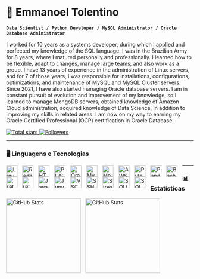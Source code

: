 # 💾 Emmanoel Tolentino

**`Data Scientist / Python Developer / MySQL Administrator / Oracle Database Administrator`**

I worked for 10 years as a systems developer, during which I applied and perfected my knowledge of the SQL language. I was in the Brazilian Army for 8 years, where I matured personally and professionally. I learned how to be flexible, adapt to changes, manage large teams, and also work as a group. I have 13 years of experience in the administration of Linux servers, and for 7 of those years, I was responsible for installations, configurations, optimizations, and maintenance of MySQL and MySQL Cluster servers. Since 2021, I have also started managing Oracle database servers. I am in constant pursuit of evolution and improvement of my knowledge, so I learned to manage MongoDB servers, obtained knowledge of Amazon Cloud administration, acquired knowledge of Data Science, in addition to improving my skills in related areas. I am now on my way to earning my Oracle Certified Professional (OCP) certification in Oracle Database.


<p align="left">
    <a href="https://github.com/etolentino?tab=repositories&sort=stargazers">
        <img 
            alt="Total stars" 
            title="Total GitHub Stars" 
            src="https://custom-icon-badges.demolab.com/github/stars/etolentino?color=55960c&style=for-the-badge&labelColor=488207&logo=star&label=Stars"
        />
    </a>
    <a href="https://github.com/etolentino?tab=followers">
        <img 
            alt="Followers" 
            title="Follow me on GitHub" 
            src="https://custom-icon-badges.demolab.com/github/followers/etolentino?color=236ad3&labelColor=1155ba&style=for-the-badge&logo=github&label=Followers&logoColor=white"
        />
    </a>
</p>

---

### 🖥️ Linguagens e Tecnologias

<p align="left">
    <img 
        align="left" 
        alt="Linux Server"
        title="Linux Server" 
        width="30px" 
        style="padding-right: 10px;" 
        src="https://cdn.jsdelivr.net/gh/devicons/devicon@latest/icons/linux/linux-original.svg" 
    />
    <img 
        align="left" 
        alt="Redhat Server"
        title="Redhat Server" 
        width="30px" 
        style="padding-right: 10px;" 
        src="https://cdn.jsdelivr.net/gh/devicons/devicon@latest/icons/redhat/redhat-original.svg" 
    />
    <img 
        align="left" 
        alt="HTML"
        title="HTML" 
        width="30px" 
        style="padding-right: 10px;" 
        src="https://cdn.jsdelivr.net/gh/devicons/devicon@latest/icons/html5/html5-original.svg" 
    />
    <img 
        align="left" 
        alt="PL/SQL Language"
        title="PL/SQL Language" 
        width="30px" 
        style="padding-right: 10px;" 
        src="https://cdn.jsdelivr.net/gh/devicons/devicon@latest/icons/azuresqldatabase/azuresqldatabase-original.svg" 
    />
    <img 
        align="left" 
        alt="Oracle Database"
        title="Oracle Database" 
        width="30px" 
        style="padding-right: 10px;" 
        src="https://cdn.jsdelivr.net/gh/devicons/devicon@latest/icons/oracle/oracle-original.svg" 
    />
    <img 
        align="left" 
        alt="MySQL Database"
        title="MySQL Database" 
        width="30px" 
        style="padding-right: 10px;" 
        src="https://cdn.jsdelivr.net/gh/devicons/devicon@latest/icons/mysql/mysql-original.svg" 
    />
    <img 
        align="left" 
        alt="MongoDB"
        title="MongoDB" 
        width="30px" 
        style="padding-right: 10px;" 
        src="https://cdn.jsdelivr.net/gh/devicons/devicon@latest/icons/mongodb/mongodb-original.svg" 
    />
    <img 
        align="left" 
        alt="AWS Cloud"
        title="AWS Cloud" 
        width="30px" 
        style="padding-right: 10px;" 
        src="https://cdn.jsdelivr.net/gh/devicons/devicon@latest/icons/amazonwebservices/amazonwebservices-original-wordmark.svg" 
    />
    <img 
        align="left" 
        alt="Python"
        title="Python" 
        width="30px" 
        style="padding-right: 10px;" 
        src="https://cdn.jsdelivr.net/gh/devicons/devicon@latest/icons/python/python-original.svg" 
    />
    <img 
        align="left" 
        alt="Pandas"
        title="Pandas" 
        width="30px" 
        style="padding-right: 10px;" 
        src="https://cdn.jsdelivr.net/gh/devicons/devicon@latest/icons/pandas/pandas-original.svg" 
    />
    <img 
        align="left" 
        alt="Bash"
        title="Bash" 
        width="30px" 
        style="padding-right: 10px;" 
        src="https://cdn.jsdelivr.net/gh/devicons/devicon@latest/icons/bash/bash-original.svg" 
    />
    <img 
        align="left" 
        alt="Git"
        title="Git" 
        width="30px" 
        style="padding-right: 10px;" 
        src="https://cdn.jsdelivr.net/gh/devicons/devicon@latest/icons/git/git-original.svg" 
    />
    <img 
        align="left" 
        alt="GitHub"
        title="GitHub" 
        width="30px" 
        style="padding-right: 10px;" 
        src="https://cdn.jsdelivr.net/gh/devicons/devicon@latest/icons/github/github-original.svg" 
    />
    <img 
        align="left" 
        alt="Java"
        title="Java" 
        width="30px" 
        style="padding-right: 10px;" 
        src="https://cdn.jsdelivr.net/gh/devicons/devicon@latest/icons/java/java-original.svg" 
    />
    <img 
        align="left" 
        alt="Jupyter"
        title="Jupyter" 
        width="30px" 
        style="padding-right: 10px;" 
        src="https://cdn.jsdelivr.net/gh/devicons/devicon@latest/icons/jupyter/jupyter-original.svg" 
    />
    <img 
        align="left" 
        alt="VSCode"
        title="VSCode" 
        width="30px" 
        style="padding-right: 10px;" 
        src="https://cdn.jsdelivr.net/gh/devicons/devicon@latest/icons/vscode/vscode-original.svg" 
    />
    <img 
        align="left" 
        alt="SSH"
        title="ssh" 
        width="30px" 
        style="padding-right: 10px;" 
        src="https://cdn.jsdelivr.net/gh/devicons/devicon@latest/icons/ssh/ssh-original-wordmark.svg" 
    />
    <img 
        align="left" 
        alt="Streamlit"
        title="Streamlit" 
        width="30px" 
        style="padding-right: 10px;" 
        src="https://cdn.jsdelivr.net/gh/devicons/devicon@latest/icons/streamlit/streamlit-original.svg" 
    />
    <img 
        align="left" 
        alt="SQLite"
        title="SQLite" 
        width="30px" 
        style="padding-right: 10px;" 
        src="https://cdn.jsdelivr.net/gh/devicons/devicon@latest/icons/sqlite/sqlite-original.svg" 
    />
    <img 
        align="left" 
        alt="SQLDeveloper"
        title="SQLDeveloper" 
        width="30px" 
        style="padding-right: 10px;" 
        src="https://cdn.jsdelivr.net/gh/devicons/devicon@latest/icons/sqldeveloper/sqldeveloper-original.svg" 
    />
</p>

---

### 📊 Estatísticas

<p>
  <img 
    align="left" 
    alt="GitHub Stats" 
    height="200" 
    style="padding-right: 10px;" 
    src="https://github-readme-stats.vercel.app/api?username=etolentino&show_icons=true&theme=tokyonight&include_all_commits=true&locale=pt-br" 
  />

<img 
      align="left" 
      alt="GitHub Stats" 
      height="200" 
      src="https://github-readme-stats.vercel.app/api/top-langs/?username=etolentino&theme=tokyonight&layout=compact&custom_title=Tecnologias&langs_count=9" 
  />

</p>
